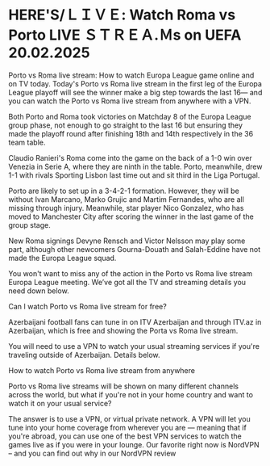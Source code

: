 # HERE'S/ＬＩＶＥ: Watch Roma vs Porto LIVE ＳＴＲＥＡ.Ｍs on UEFA 20.02.2025

Porto vs Roma live stream: How to watch Europa League game online and on TV today. Today's Porto vs Roma live stream in the first leg of the Europa League playoff will see the winner make a big step towards the last 16— and you can watch the Porto vs Roma live stream from anywhere with a VPN.

Both Porto and Roma took victories on Matchday 8 of the Europa League group phase, not enough to go straight to the last 16 but ensuring they made the playoff round after finishing 18th and 14th respectively in the 36 team table.

Claudio Ranieri's Roma come into the game on the back of a 1-0 win over Venezia in Serie A, where they are ninth in the table. Porto, meanwhile, drew 1-1 with rivals Sporting Lisbon last time out and sit third in the Liga Portugal.

Porto are likely to set up in a 3-4-2-1 formation. However, they will be without Ivan Marcano, Marko Grujic and Martim Fernandes, who are all missing through injury. Meanwhile, star player Nico Gonzalez, who has moved to Manchester City after scoring the winner in the last game of the group stage.

New Roma signings Devyne Rensch and Victor Nelsson may play some part, although other newcomers Gourna-Douath and Salah-Eddine have not made the Europa League squad.

You won't want to miss any of the action in the Porto vs Roma live stream Europa League meeting. We’ve got all the TV and streaming details you need down below.

Can I watch Porto vs Roma live stream for free?

Azerbaijani football fans can tune in on ITV Azerbaijan and through ITV.az in Azerbaijan, which is free and showing the Porta vs Roma live stream.

You will need to use a VPN to watch your usual streaming services if you're traveling outside of Azerbaijan. Details below.

How to watch Porto vs Roma live stream from anywhere

Porto vs Roma live streams will be shown on many different channels across the world, but what if you're not in your home country and want to watch it on your usual service?

The answer is to use a VPN, or virtual private network. A VPN will let you tune into your home coverage from wherever you are — meaning that if you're abroad, you can use one of the best VPN services to watch the games live as if you were in your lounge. Our favorite right now is NordVPN – and you can find out why in our NordVPN review
